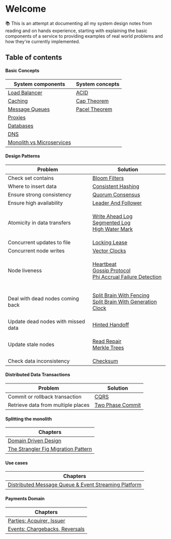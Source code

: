 # Welcome

📚 This is an attempt at documenting all my system design notes from reading and on hands experience, starting with explaining the basic components of a service to providing examples of real world problems and how they're currently implemented.

## Table of contents

#### Basic Concepts

| System components                                                                         | System concepts                          |
| ----------------------------------------------------------------------------------------- | ---------------------------------------- |
| [Load Balancer](basics/load-balancer.md)                                                  | [ACID](basics/acid.md)                   |
| [Caching](basics/caching.md)                                                              | [Cap Theorem](basics/cap-theorem.md)     |
| [Message Queues](basics/message-queues.md)                                                | [Pacel Theorem](basics/pacel-theorem.md) |
| [Proxies](basics/proxies.md)                                                              |                                          |
| [Databases](basics/databases.md)                                                          |                                          |
| [DNS](basics/dns.md)                                                                      |                                          |
| [Monolith vs Microservices](monolith-decomposition-patterns/monolith-vs-microservices.md) |                                          |

#### Design Patterns

| Problem                            | Solution                                                                                                                                                                                                                                             |
| ---------------------------------- | ---------------------------------------------------------------------------------------------------------------------------------------------------------------------------------------------------------------------------------------------------- |
| Check set contains                 | [Bloom Filters](system-design-patterns/bloom-filters.md)                                                                                                                                                                                             |
| Where to insert data               | [Consistent Hashing](system-design-patterns/consistent-hashing.md)                                                                                                                                                                                   |
| Ensure strong consistency          | [Quorum Consensus](system-design-patterns/quorum-consensus.md)                                                                                                                                                                                       |
| Ensure high availability           | [Leader And Follower](system-design-patterns/leader-and-follower.md)                                                                                                                                                                                 |
| Atomicity in data transfers        | <p><a href="system-design-patterns/write-ahead-log.md">Write Ahead Log</a><br><a href="system-design-patterns/segmented-log.md">Segmented Log</a><br><a href="system-design-patterns/high-water-mark.md">High Water Mark</a></p>                     |
| Concurrent updates to file         | [Locking Lease](system-design-patterns/locking-lease.md)                                                                                                                                                                                             |
| Concurrent node writes             | [Vector Clocks](system-design-patterns/vector-clocks.md)                                                                                                                                                                                             |
| Node liveness                      | <p><a href="system-design-patterns/heartbeat.md">Heartbeat</a><br><a href="system-design-patterns/gossip-protocol.md">Gossip Protocol</a><br><a href="system-design-patterns/phi-accrual-failure-detection.md">Phi Accrual Failure Detection</a></p> |
| Deal with dead nodes coming back   | <p><a href="system-design-patterns/split-brain-with-fencing.md">Split Brain With Fencing</a><br><a href="system-design-patterns/split-brain-with-generation-clock.md">Split Brain With Generation Clock</a></p>                                      |
| Update dead nodes with missed data | [Hinted Handoff](system-design-patterns/hinted-handoff.md)                                                                                                                                                                                           |
| Update stale nodes                 | <p><a href="system-design-patterns/read-repair.md">Read Repair</a><br><a href="system-design-patterns/merkle-trees.md">Merkle Trees</a></p>                                                                                                          |
| Check data inconsistency           | [Checksum](system-design-patterns/checksum.md)                                                                                                                                                                                                       |

#### Distributed Data Transactions

| Problem                            | Solution                                                     |
| ---------------------------------- | ------------------------------------------------------------ |
| Commit or rollback transaction     | [CQRS](distributed-data-design-patterns/two-phase-commit.md) |
| Retrieve data from multiple places | [Two Phase Commit](distributed-data-design-patterns/cqrs.md) |

#### Splitting the monolith

| Chapters                                                                                                      |
| ------------------------------------------------------------------------------------------------------------- |
| [Domain Driven Design](monolith-decomposition-patterns/domain-driven-design.md)                               |
| [The Strangler Fig Migration Pattern](monolith-decomposition-patterns/the-strangler-fig-migration-pattern.md) |

#### Use cases

| Chapters                                                                                   |
| ------------------------------------------------------------------------------------------ |
| [Distributed Message Queue & Event Streaming Platform](system-design-examples/untitled.md) |

#### Payments Domain

| Chapters                                                                            |
| ----------------------------------------------------------------------------------- |
| [Parties: Acquirer, Issuer](payments-services/parties-acquirer-issuer.md)           |
| [Events: Chargebacks, Reversals](payments-services/events-chargebacks-reversals.md) |
